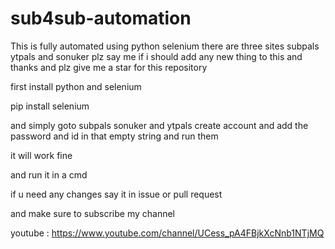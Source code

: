 # sub4sub-automation
This is fully automated using python selenium there are three sites subpals ytpals and sonuker plz say me if i should add any new thing to this and thanks and plz give me a star for this repository

first install python and selenium 

pip install selenium

and simply goto subpals sonuker and ytpals create account and add the password and id in that empty string and run them

it will work fine

and run it in a cmd

if u need any changes say it in issue or pull request

and make sure to subscribe my channel

youtube : https://www.youtube.com/channel/UCess_pA4FBjkXcNnb1NTjMQ
